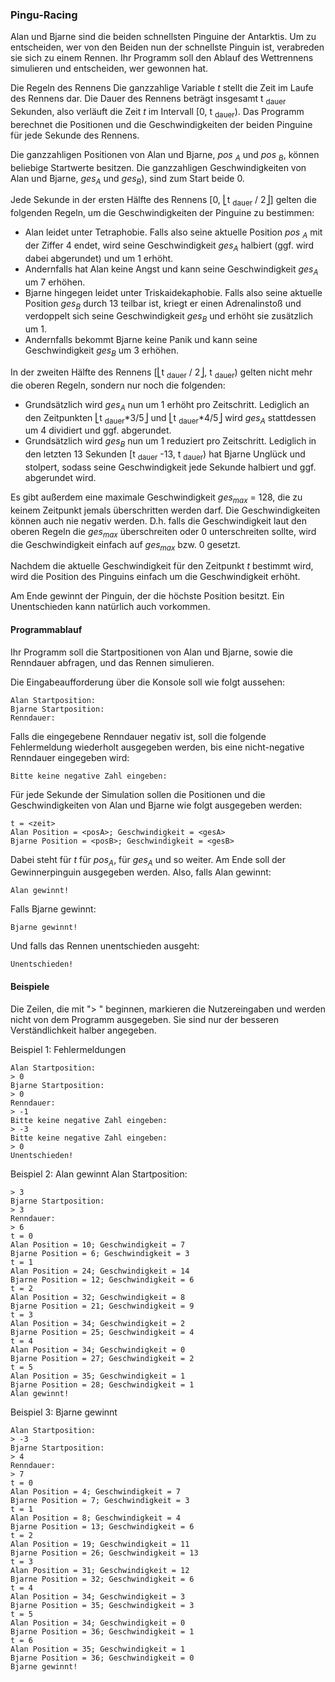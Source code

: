 ### Pingu-Racing
Alan und Bjarne sind die beiden schnellsten Pinguine der Antarktis. Um zu entscheiden, wer von den Beiden nun der schnellste Pinguin ist, verabreden sie sich zu einem Rennen. Ihr Programm soll den Ablauf des Wettrennens simulieren und entscheiden, wer gewonnen hat.

Die Regeln des Rennens
Die ganzzahlige Variable *t* stellt die Zeit im Laufe des Rennens dar. Die Dauer des Rennens beträgt insgesamt t <sub>dauer</sub> Sekunden, also verläuft die Zeit *t* im Intervall [0, t <sub>dauer</sub>). Das Programm berechnet die Positionen und die Geschwindigkeiten der beiden Pinguine für jede Sekunde des Rennens.

Die ganzzahligen Positionen von Alan und Bjarne, 
*pos* <sub>*A*</sub> und *pos* <sub>*B*</sub>,
können beliebige Startwerte besitzen. Die ganzzahligen Geschwindigkeiten von Alan und Bjarne, *ges*<sub>*A*</sub> und *ges*<sub>*B*</sub>), sind zum Start beide 0.

Jede Sekunde in der ersten Hälfte des Rennens [0, ⎣t <sub>dauer</sub> / 2⎦] gelten die folgenden Regeln, um die Geschwindigkeiten der Pinguine zu bestimmen:
* Alan leidet unter Tetraphobie. Falls also seine aktuelle Position *pos* <sub>*A*</sub>  mit der Ziffer 4 endet, wird seine Geschwindigkeit *ges*<sub>*A*</sub> halbiert (ggf. wird dabei abgerundet) und um 1 erhöht.
* Andernfalls hat Alan keine Angst und kann seine Geschwindigkeit *ges*<sub>*A*</sub> um 7 erhöhen.
* Bjarne hingegen leidet unter Triskaidekaphobie. Falls also seine aktuelle Position *ges*<sub>*B*</sub> durch 13 teilbar ist, kriegt er einen Adrenalinstoß und verdoppelt sich seine Geschwindigkeit *ges*<sub>*B*</sub> und erhöht sie zusätzlich um 1.
* Andernfalls bekommt Bjarne keine Panik und kann seine Geschwindigkeit *ges*<sub>*B*</sub> um 3 erhöhen.

In der zweiten Hälfte des Rennens [⎣t <sub>dauer</sub> / 2⎦, t <sub>dauer</sub>) gelten nicht mehr die oberen Regeln, sondern nur noch die folgenden:
* Grundsätzlich wird *ges*<sub>*A*</sub> nun um 1 erhöht pro Zeitschritt. Lediglich an den Zeitpunkten ⎣t <sub>dauer</sub>\*3/5⎦ und ⎣t <sub>dauer</sub>\*4/5⎦ wird *ges*<sub>*A*</sub> stattdessen um 4 dividiert und ggf. abgerundet.
* Grundsätzlich wird  *ges*<sub>*B*</sub> nun um 1 reduziert pro Zeitschritt. Lediglich in den letzten 13 Sekunden [t <sub>dauer</sub> -13, t <sub>dauer</sub>) hat Bjarne Unglück und stolpert, sodass seine Geschwindigkeit jede Sekunde halbiert und ggf. abgerundet wird.

Es gibt außerdem eine maximale Geschwindigkeit 
*ges*<sub>*max*</sub> = 128, die zu keinem Zeitpunkt jemals überschritten werden darf. Die Geschwindigkeiten können auch nie negativ werden. D.h. falls die Geschwindigkeit laut den oberen Regeln die *ges*<sub>*max*</sub> überschreiten oder 0 unterschreiten sollte, wird die Geschwindigkeit einfach auf *ges*<sub>*max*</sub> bzw. 0 gesetzt.

Nachdem die aktuelle Geschwindigkeit für den Zeitpunkt *t* bestimmt wird, wird die Position des Pinguins einfach um die Geschwindigkeit erhöht.

Am Ende gewinnt der Pinguin, der die höchste Position besitzt. Ein Unentschieden kann natürlich auch vorkommen.

#### Programmablauf
Ihr Programm soll die Startpositionen von Alan und Bjarne, sowie die Renndauer abfragen, und das Rennen simulieren.

Die Eingabeaufforderung über die Konsole soll wie folgt aussehen:
```
Alan Startposition:
Bjarne Startposition:
Renndauer:
```
Falls die eingegebene Renndauer negativ ist, soll die folgende Fehlermeldung wiederholt ausgegeben werden, bis eine nicht-negative Renndauer eingegeben wird:
```
Bitte keine negative Zahl eingeben:
```
Für jede Sekunde der Simulation sollen die Positionen und die Geschwindigkeiten von Alan und Bjarne wie folgt ausgegeben werden:
```
t = <zeit>
Alan Position = <posA>; Geschwindigkeit = <gesA>
Bjarne Position = <posB>; Geschwindigkeit = <gesB>
```

Dabei steht <zeit> für *t* <posA> für *pos*<sub>*A*</sub>, <gesA> für *ges*<sub>*A*</sub> und so weiter.
Am Ende soll der Gewinnerpinguin ausgegeben werden. Also, falls Alan gewinnt:
```
Alan gewinnt!
```
Falls Bjarne gewinnt:
```
Bjarne gewinnt!
```
Und falls das Rennen unentschieden ausgeht:
```
Unentschieden!
```

#### Beispiele
Die Zeilen, die mit "> " beginnen, markieren die Nutzereingaben und werden nicht von dem Programm ausgegeben. Sie sind nur der besseren Verständlichkeit halber angegeben.

Beispiel 1: Fehlermeldungen 
```
Alan Startposition:
> 0
Bjarne Startposition:
> 0
Renndauer:
> -1
Bitte keine negative Zahl eingeben:
> -3
Bitte keine negative Zahl eingeben:
> 0
Unentschieden!
```
Beispiel 2: Alan gewinnt
Alan Startposition:
```
> 3
Bjarne Startposition:
> 3
Renndauer:
> 6
t = 0
Alan Position = 10; Geschwindigkeit = 7
Bjarne Position = 6; Geschwindigkeit = 3
t = 1
Alan Position = 24; Geschwindigkeit = 14
Bjarne Position = 12; Geschwindigkeit = 6
t = 2
Alan Position = 32; Geschwindigkeit = 8
Bjarne Position = 21; Geschwindigkeit = 9
t = 3
Alan Position = 34; Geschwindigkeit = 2
Bjarne Position = 25; Geschwindigkeit = 4
t = 4
Alan Position = 34; Geschwindigkeit = 0
Bjarne Position = 27; Geschwindigkeit = 2
t = 5
Alan Position = 35; Geschwindigkeit = 1
Bjarne Position = 28; Geschwindigkeit = 1
Alan gewinnt!
```
Beispiel 3: Bjarne gewinnt 
```
Alan Startposition:
> -3
Bjarne Startposition:
> 4
Renndauer:
> 7
t = 0
Alan Position = 4; Geschwindigkeit = 7
Bjarne Position = 7; Geschwindigkeit = 3
t = 1
Alan Position = 8; Geschwindigkeit = 4
Bjarne Position = 13; Geschwindigkeit = 6
t = 2
Alan Position = 19; Geschwindigkeit = 11
Bjarne Position = 26; Geschwindigkeit = 13
t = 3
Alan Position = 31; Geschwindigkeit = 12
Bjarne Position = 32; Geschwindigkeit = 6
t = 4
Alan Position = 34; Geschwindigkeit = 3
Bjarne Position = 35; Geschwindigkeit = 3
t = 5
Alan Position = 34; Geschwindigkeit = 0
Bjarne Position = 36; Geschwindigkeit = 1
t = 6
Alan Position = 35; Geschwindigkeit = 1
Bjarne Position = 36; Geschwindigkeit = 0
Bjarne gewinnt!
```














